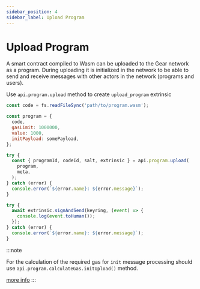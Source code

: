 ```yaml
---
sidebar_position: 4
sidebar_label: Upload Program
---
```


# Upload Program

A smart contract compiled to Wasm can be uploaded to the Gear network as a program. During uploading it is initialized in the network to be able to send and receive messages with other actors in the network (programs and users).

Use `api.program.upload` method to create `upload_program` extrinsic

```javascript
const code = fs.readFileSync('path/to/program.wasm');

const program = {
  code,
  gasLimit: 1000000,
  value: 1000,
  initPayload: somePayload,
};

try {
  const { programId, codeId, salt, extrinsic } = api.program.upload(
    program,
    meta,
  );
} catch (error) {
  console.error(`${error.name}: ${error.message}`);
}

try {
  await extrinsic.signAndSend(keyring, (event) => {
    console.log(event.toHuman());
  });
} catch (error) {
  console.error(`${error.name}: ${error.message}`);
}
```

:::note

For the calculation of the required gas for `init` message processing should use `api.program.calculateGas.initUpload()` method.

[more info](/docs/api/calculate-gas)
:::

